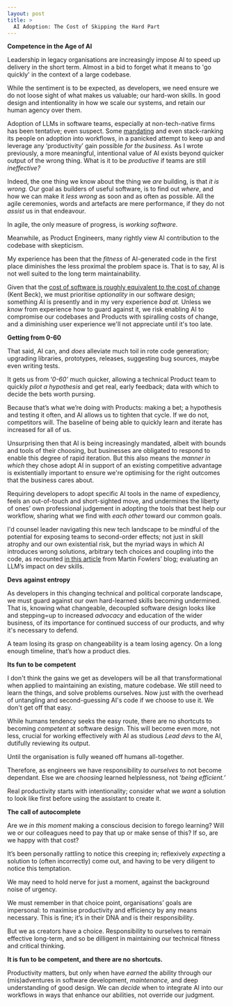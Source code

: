 ```yaml
---
layout: post
title: >
  AI Adoption: The Cost of Skipping the Hard Part
---
```


<!-- summary -->

**Competence in the Age of AI**

Leadership in legacy organisations are increasingly impose AI to speed up delivery in the short term. Almost in a bid to forget what it means to 'go quickly' in the context of a large codebase.

While the sentiment is to be expected, as developers, we need ensure we do not loose sight of what makes us valuable; our hard-won skills. In good design and intentionality in how we scale our systems, and retain our human agency over them.

<!-- /summary -->

Adoption of LLMs in software teams, especially at non-tech-native firms has been tentative; even suspect. Some [mandating](https://leaddev.com/culture/ai-coding-mandates-are-driving-developers-to-the-brink) and even stack-ranking its people on adoption into workflows, in a panicked attempt to keep up and leverage any ‘productivity’ gain possible _for the business._ As I wrote previously, a more meaningful, intentional value of AI exists beyond quicker output of the wrong thing. What is it to be _productive_ if teams are still _ineffective?_

Indeed, the one thing we know about the thing we _are_ building, is that _it is wrong._ Our goal as builders of useful software, is to find out _where_, and how we can make it _less wrong_ as soon and as often as possible. All the agile ceremonies, words and artefacts are mere performance, if they do not _assist_ us in that endeavour.

In agile, the only measure of progress, is _working software_.

Meanwhile, as Product Engineers, many rightly view AI contribution to the codebase with skepticism.

My experience has been that the _fitness_ of AI-generated code in the first place diminishes the less proximal the problem space is. That is to say, AI is not well suited to the long term maintainability.

Given that the [cost of software is roughly equivalent to the cost of change](https://www.youtube.com/watch?v=ZHpQs46xizQ) (Kent Beck), we must prioritise _optionality_ in our software design; something AI is presently and in my very experience _bad at._ Unless we _know_ from experience how to guard against it, we risk enabling AI to compromise our codebases and Products with spiralling costs of change, and a diminishing user experience we'll not appreciate until it's too late.

**Getting from 0-60**

That said, AI can, and _does_ alleviate much toil in rote code generation; upgrading libraries, prototypes, releases, suggesting bug sources, maybe even writing tests.

It gets us from ‘_0-60’_ much quicker, allowing a technical Product team to quickly _pilot a hypothesis_ and get real, early feedback; data with which to decide the bets worth pursing.

Because that’s what we’re doing with Products: making a bet; a hypothesis and testing it often, and AI allows us to tighten that cycle. If we do not, competitors will. The baseline of being able to quickly learn and iterate has increased for all of us.

Unsurprising then that AI is being increasingly mandated, albeit with bounds and tools of their choosing, but businesses are obligated to respond to enable this degree of rapid iteration. But this also means the _manner in which_ they chose adopt AI in support of an existing competitive advantage is existentially important to ensure we're optimising for the right outcomes that the business cares about.

Requiring developers to adopt specific AI tools in the name of expediency, feels an out-of-touch and short-sighted move, and undermines the liberty of ones’ own professional judgement in adopting the tools that best help our workflow, sharing what we find with _each other_ toward our common goals.

I'd counsel leader navigating this new tech landscape to be mindful of the potential for exposing teams to second-order effects; not just in skill atrophy and our own existential risk, but the myriad ways in which AI introduces wrong solutions, arbitrary tech choices and coupling into the code, as recounted [in this article](https://martinfowler.com/articles/exploring-gen-ai/13-role-of-developer-skills.html) from Martin Fowlers’ blog; evaluating an LLM’s impact on dev skills.

**Devs against entropy**

As developers in this changing technical and political corporate landscape, we must guard against our own hard-learned skills becoming undermined. That is, knowing what changeable, decoupled software design looks like and stepping=up to increased _advocacy_ and education of the wider business, of its importance for continued success of our products, and why it's necessary to defend.

A team losing its grasp on changeability is a team losing agency. On a long enough timeline, that’s how a product dies.

**Its fun to be competent**

I don't think the gains we get as developers will be all that transformational when applied to maintaining an existing, mature codebase. We still need to learn the things, and solve problems ourselves. Now just with the overhead of untangling and second-guessing AI's code if we choose to use it. We don't get off that easy.

While humans tendency seeks the easy route, there are no shortcuts to becoming _competent_ at software design. This will become even more, not less, crucial for working effectively _with_ AI as studious _Lead devs_ to the AI, dutifully reviewing its output.

Until the organisation is fully weaned off humans all-together.

Therefore, as engineers we have responsibility _to ourselves_ to not become dependant. Else we are _choosing_ learned helplessness, not ‘_being efficient.’_

Real productivity starts with intentionality; consider what we _want_ a solution to look like first before using the assistant to create it.

**The call of autocomplete**

Are we _in this moment_ making a conscious decision to forego learning? Will we or our colleagues need to pay that up or make sense of this? If so, are we happy with that cost?

It’s been personally rattling to notice this creeping in; reflexively _expecting_ a solution to (often incorrectly) come out, and having to be very diligent to notice this temptation.

We may need to hold nerve for just a moment, against the background noise of urgency.

We must remember in that choice point, organisations’ goals are impersonal: to maximise productivity and efficiency by any means necessary.
This is fine; it’s in their DNA and is their responsibility.

But we as creators have a choice. Responsibility to ourselves to remain effective long-term, and so be dilligent in maintaining our technical fitness and critical thinking.

**It is fun to be competent, and there are no shortcuts.**

Productivity matters, but only when have _earned_ the ability through our (mis)adventures in software development, _maintenance,_ and deep understanding of good design. We can _decide_ when to integrate AI into our workflows in ways that enhance our abilities, not override our judgment.
